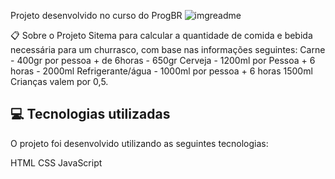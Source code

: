 Projeto desenvolvido no curso do ProgBR
![imgreadme](https://user-images.githubusercontent.com/109525982/180812813-e4fbe1d2-aebc-4a4a-9f88-a071fe270b13.png)

📋 Sobre o Projeto
Sitema para calcular a quantidade de comida e bebida necessária para um churrasco,
com base nas informações seguintes:
Carne - 400gr por pessoa + de 6horas - 650gr
Cerveja - 1200ml por Pessoa + 6 horas - 2000ml
Refrigerante/água - 1000ml por pessoa + 6 horas 1500ml
Crianças valem por 0,5.

## 💻 Tecnologias utilizadas
O projeto foi desenvolvido utilizando as seguintes tecnologias:

HTML
CSS
JavaScript
